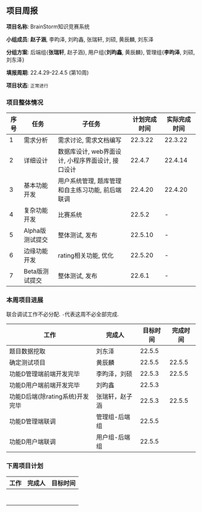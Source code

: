 ## 项目周报

**项目名称**: BrainStorm知识竞赛系统

**小组成员**: **赵子涵**, 李昀泽, 刘昀鑫, 张瑞轩, 刘硕, 黄辰麟, 刘东泽

**分组方案**: 后端组{**张瑞轩**, 赵子涵}, 用户组{**刘昀鑫**, 黄辰麟}, 管理组{**李昀泽**, 刘硕, 刘东泽}

**填报周期**: 22.4.29-22.4.5 (第10周)

**项目状态**: `正常进行`

### 项目整体情况

| 序号 | 任务            | 子任务                                            | 计划完成时间 | 实际完成时间 |
| ---- | --------------- | ------------------------------------------------- | ------------ | ------------ |
| 1    | 需求分析        | 需求讨论, 需求文档编写                            | 22.3.22      | 22.3.22      |
| 2    | 详细设计        | 数据库设计, web界面设计, 小程序界面设计, 接口设计 | 22.4.7       | 22.4.14      |
| 3    | 基本功能开发    | 用户系统管理, 题库管理和自主练习功能, 前后端联调  | 22.4.20      | 22.4.20      |
| 4    | 复杂功能开发    | 比赛系统                                          | 22.5.2       | -            |
| 5    | Alpha版测试提交 | 整体测试, 发布                                    | 22.5.10      | -            |
| 6    | 边缘功能开发    | rating相关功能, 优化                              | 22.5.20      | -            |
| 7    | Beta版测试提交  | 整体测试, 发布                                    | 22.6.1       | -            |

### 本周项目进展

联合调试工作不必分配. `-`代表这周不必全部完成.

| 工作                           | 完成人        | 目标时间 |完成时间 |
| ------------------------------ | ------------- | -------- |-------- |
| 题目数据挖取                | 刘东泽        | 22.5.5 |          |
| 确定测试项目 | 黄辰麟 | 22.5.5 |    22.5.5    |
| 功能D管理端前端开发完毕       | 李昀泽，刘硕   | 22.5.3 |  22.5.5  |
| 功能D用户端前端开发完毕      | 刘昀鑫        | 22.5.3 |           |
| 功能D后端(除rating系统)开发完毕 | 张瑞轩，赵子涵 | 22.5.3 | 22.5.5 |
| 功能D管理端联调             | 管理组-后端组 | 22.5.5   |            |
| 功能D用户端联调             | 用户组-后端组 | 22.5.5 |           |

### 下周项目计划

| 工作                           | 完成人        | 目标时间 |
| ------------------------------ | ------------- | -------- |
|      |        |          |
|      |        |          |
|      |        |          |
|      |        |          |
|      |        |          |
|      |        |          |
|      |        |          |





